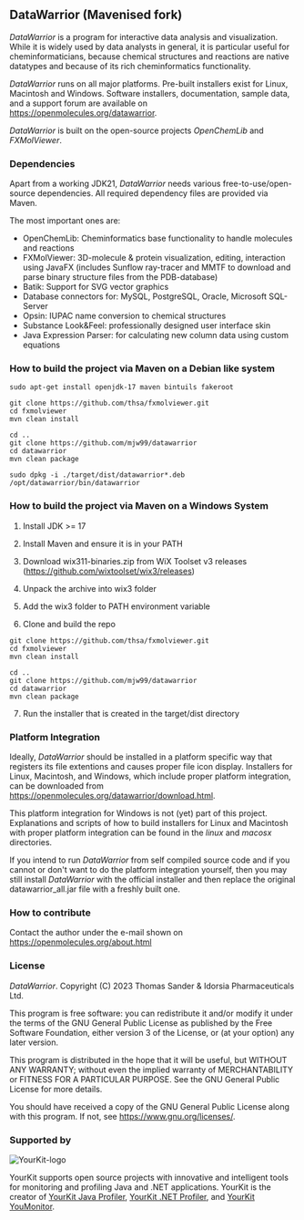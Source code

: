 ## DataWarrior (Mavenised fork)
*DataWarrior* is a program for interactive data analysis and visualization. While it is
widely used by data analysts in general, it is particular useful for cheminformaticians,
because chemical structures and reactions are native datatypes and because of its rich
cheminformatics functionality.

*DataWarrior* runs on all major platforms. Pre-built installers exist for Linux, Macintosh and Windows.
Software installers, documentation, sample data, and a support forum are available on
https://openmolecules.org/datawarrior.

*DataWarrior* is built on the open-source projects *OpenChemLib* and *FXMolViewer*. 

### Dependencies
Apart from a working JDK21, *DataWarrior* needs various free-to-use/open-source dependencies.
All required dependency files are provided via Maven.

The most important ones are:
* OpenChemLib: Cheminformatics base functionality to handle molecules and reactions
* FXMolViewer: 3D-molecule & protein visualization, editing, interaction using JavaFX
  (includes Sunflow ray-tracer and MMTF to download and parse binary structure files from the PDB-database)
* Batik: Support for SVG vector graphics
* Database connectors for: MySQL, PostgreSQL, Oracle, Microsoft SQL-Server
* Opsin: IUPAC name conversion to chemical structures
* Substance Look&Feel: professionally designed user interface skin
* Java Expression Parser: for calculating new column data using custom equations

### How to build the project via Maven on a Debian like system
```
sudo apt-get install openjdk-17 maven bintuils fakeroot

git clone https://github.com/thsa/fxmolviewer.git
cd fxmolviewer
mvn clean install

cd ..
git clone https://github.com/mjw99/datawarrior
cd datawarrior
mvn clean package

sudo dpkg -i ./target/dist/datawarrior*.deb
/opt/datawarrior/bin/datawarrior
```
### How to build the project via Maven on a Windows System
1) Install JDK >= 17 
2) Install Maven and ensure it is in your PATH
3) Download wix311-binaries.zip from WiX Toolset v3 releases  
(https://github.com/wixtoolset/wix3/releases) 
4) Unpack the archive into wix3 folder 
5) Add the wix3 folder to PATH environment variable

6) Clone and build the repo
```
git clone https://github.com/thsa/fxmolviewer.git
cd fxmolviewer
mvn clean install

cd ..
git clone https://github.com/mjw99/datawarrior
cd datawarrior
mvn clean package
```
7) Run the installer that is created in the target/dist directory


### Platform Integration
Ideally, *DataWarrior* should be installed in a platform specific way that registers its file
extentions and causes proper file icon display. Installers for Linux, Macintosh, and Windows,
which include proper platform integration, can be downloaded from
https://openmolecules.org/datawarrior/download.html.

This platform integration for Windows is not (yet) part of this project. Explanations and
scripts of how to build installers for Linux and Macintosh with proper platform integration
can be found in the *linux* and *macosx* directories.

If you intend to run *DataWarrior* from self compiled source code and if you cannot or don't
want to do the platform integration yourself, then you may still install *DataWarrior* with the
official installer and then replace the original datawarrior_all.jar file with a freshly
built one.

### How to contribute
Contact the author under the e-mail shown on https://openmolecules.org/about.html


### License
*DataWarrior*. Copyright (C) 2023 Thomas Sander & Idorsia Pharmaceuticals Ltd.

This program is free software: you can redistribute it and/or modify
it under the terms of the GNU General Public License as published by
the Free Software Foundation, either version 3 of the License, or
(at your option) any later version.

This program is distributed in the hope that it will be useful,
but WITHOUT ANY WARRANTY; without even the implied warranty of
MERCHANTABILITY or FITNESS FOR A PARTICULAR PURPOSE.  See the
GNU General Public License for more details.

You should have received a copy of the GNU General Public License
along with this program.  If not, see <https://www.gnu.org/licenses/>.


### Supported by

![YourKit-logo](https://www.yourkit.com/images/yklogo.png)

YourKit supports open source projects with innovative and intelligent tools 
for monitoring and profiling Java and .NET applications.
YourKit is the creator of [YourKit Java Profiler](https://www.yourkit.com/java/profiler/),
[YourKit .NET Profiler](https://www.yourkit.com/dotnet-profiler/),
and [YourKit YouMonitor](https://www.yourkit.com/youmonitor/).
